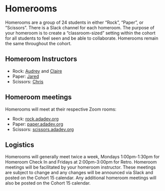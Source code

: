 # Homerooms

Homerooms are a group of 24 students in either “Rock”, “Paper”, or “Scissors”. There is a Slack channel for each homeroom. The purpose of your homeroom is to create a “classroom-sized” setting within the cohort for all students to feel seen and be able to collaborate. Homerooms remain the same throughout the cohort.


## Homeroom Instructors

- Rock: [Audrey](mailto:audrey@adadevelopersacademy.org) and [Claire](mailto:claire@adadevelopersacademy.org)
- Paper: [Jared](mailto:jared@adadevelopersacademy.org)
- Scissors: [Chris](mailto:chris@adadevelopersacademy.org)

## Homeroom meetings

Homerooms will meet at their respective Zoom rooms:

- Rock: [rock.adadev.org](https://rock.adadev.org)
- Paper: [paper.adadev.org](https://paper.adadev.org)
- Scissors: [scissors.adadev.org](https://scissors.adadev.org)

## Logistics

Homerooms will generally meet twice a week, Mondays 1:00pm-1:30pm for Homeroom Check In and Fridays at 2:00pm-3:00pm for Retro.  Homeroom meetings will be facilitated by your homeroom instructor.  These meetings are subject to change and any changes will be announced via Slack and posted on the Cohort 15 calendar.  Any additional homeroom meetings will also be posted on the Cohort 15 calendar.
